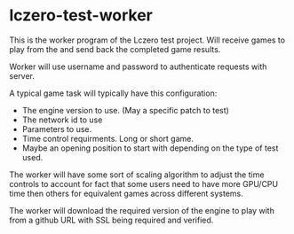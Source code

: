 # lczero-test-worker

This is the worker program of the Lczero test project.
Will receive games to play from the and send back the completed game results.

Worker will use username and password to authenticate requests with server.

A typical game task will typically have this configuration:
* The engine version to use. (May a specific patch to test)
* The network id to use
* Parameters to use.
* Time control requirments. Long or short game.
* Maybe an opening position to start with depending on the type of test used.

The worker will have some sort of scaling algorithm to adjust the time controls to account for fact that some users need to have more GPU/CPU time then others for equivalent games across different systems.

The worker will download the required version of the engine to play with from a github URL with SSL being required and verified.

